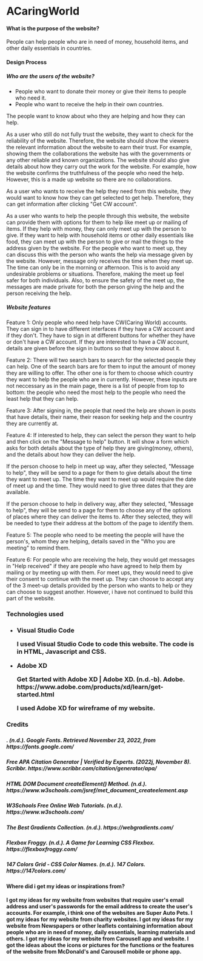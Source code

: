 <h1>
    <h1>ACaringWorld</h1>
    <h4>What is the purpose of the website?</h4>
    <p>People can help people who are in need of money, household items, and other daily essentials in countries.</p>
</h1>
<h4>Design Process </h4>
<h5>Who are the users of the website?</h5>
<ul>
<li>
People who want to donate their money or give their items to people who need it.</li>
<li>People who want to receive the help in their own countries.</li>
</ul>
<p>
The people want to know about who they are helping and how they can help.</p>
<p>
As a user who still do not fully trust the website, they want to check for the reliability of the website. Therefore, the website should show the viewers the relevant information about the website to earn their trust. For example, showing them the collaborations the website has with the governments or any other reliable and known organizations. The website should also give details about how they carry out the work for the website. For example, how the website confirms the truthfulness of the people who need the help. However, this is a made up website so there are no collaborations.
</p>
<p>
As a user who wants to receive the help they need from this website, they would want to know how they can get selected to get help. Therefore, they can get information after clicking "Get CW account".
</p>
<p>
As a user who wants to help the people through this website, the website can provide them with options for them to help like meet up or mailing of items. If they help with money, they can only meet up with the person to give. If they want to help with household items or other daily essentials like food, they can meet up with the person to give or mail the things to the address given by the website. For the people who want to meet up, they can discuss this with the person who wants the help via message given by the website. However, message only receives the time when they meet up. The time can only be in the morning or afternoon. This is to avoid any undesirable problems or situations. Therefore, making the meet up feel safer for both individuals. Also, to ensure the safety of the meet up, the messages are made private for both the person giving the help and the person receiving the help. 
</p>
<h5>Website features</h5>
<p>Feature 1: Only people who need help have CW(Caring World) accounts. They can sign in to have different interfaces if they have a CW account and if they don't. They have to sign in at different buttons for whether they have or don't have a CW account. If they are interested to have a CW account, details are given before the sign in buttons so that they know about it.</p>
<p> Feature 2: There will two search bars to search for the selected people they can help. One of the search bars are for them to input the amount of money they are willing to offer. The other one is for them to choose which country they want to help the people who are in currently. However, these inputs are not neccessary as in the main page, there is a list of people from top to bottom: the people who need the most help to the people who need the least help that they can help. </p>
<p>Feature 3: After signing in, the people that need the help are shown in posts that have details, their name, their reason for seeking help and the country they are currently at.</p>
<p> Feature 4: If interested to help, they can select the person they want to help and then click on the "Message to help" button. It will show a form which asks for both details about the type of help they are giving(money, others), and the details about how they can deliver the help.</p>
<p>If the person choose to help in meet up way, after they selected, "Message to help", they will be send to a page for them to give details about the time they want to meet up. The time they want to meet up would require the date of meet up and the time. They would need to give three dates that they are available.</p>
<p>If the person choose to help in delivery way, after they selected, "Message to help", they will be send to a page for them to choose any of the options of places where they can deliver the items to. After they selected, they will be needed to type their address at the bottom of the page to identify them.</p>
<p>Feature 5: The people who need to be meeting the people will have the person's, whom they are helping, details saved in the "Who you are meeting" to remind them.</p>
<p>Feature 6: For people who are receiving the help, they would get messages in "Help received" if they are people who have agreed to help them by mailing or by meeting up with them. For meet ups, they would need to give their consent to continue with the meet up. They can choose to accept any of the 3 meet-up details provided by the person who wants to help or they can choose to suggest another. However, i have not continued to build this part of the website.</p>
<h3>Technologies used<h3>
<ul>
<li>Visual Studio Code</li>
<p>I used Visual Studio Code to code this website. The code is in HTML, Javascript and CSS.</p>
<li>Adobe XD</li>
<p>Get Started with Adobe XD | Adobe XD. (n.d.-b). Adobe. https://www.adobe.com/products/xd/learn/get-started.html</p>
<p>I used Adobe XD for wireframe of my website.</p>
</ul>
<h3>Credits<h3>
<h5>. (n.d.). Google Fonts. Retrieved November 23, 2022, from https://fonts.google.com/<h5>
<h5>Free APA Citation Generator | Verified by Experts. (2022j, November 8). Scribbr. https://www.scribbr.com/citation/generator/apa/<h5>
<h5>HTML DOM Document createElement() Method. (n.d.). https://www.w3schools.com/jsref/met_document_createelement.asp<h5>
<h5>W3Schools Free Online Web Tutorials. (n.d.). https://www.w3schools.com/<h5>
<h5>The Best Gradients Collection. (n.d.). https://webgradients.com/</h5>
<h5>Flexbox Froggy. (n.d.). A Game for Learning CSS Flexbox. https://flexboxfroggy.com/<h5>
<h5>147 Colors Grid - CSS Color Names. (n.d.). 147 Colors. https://147colors.com/</h5>
<h4>Where did i get my ideas or inspirations from?<h4>
    <p> I got my ideas for my website from websites that require user's email address and user's passwords for the email address to create the user's accounts. For example, i think one of the websites are Super Auto Pets.
    I got my ideas for my website from charity websites. 
    I got my ideas for my website from Newspapers or other leaflets containing information about people who are in need of money, daily essentials, learning materials and others.
    I got my ideas for my website from Carousell app and website. 
    I got the ideas about the icons or pictures for the functions or the features of the website from McDonald's and Carousell mobile or phone app.</p> 
    


    
